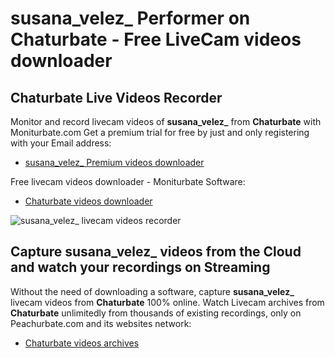 # susana_velez_ Performer on Chaturbate - Free LiveCam videos downloader

## Chaturbate Live Videos Recorder

Monitor and record livecam videos of **susana_velez_** from **Chaturbate** with Moniturbate.com
Get a premium trial for free by just and only registering with your Email address:
* [susana_velez_ Premium videos downloader](https://moniturbate.com/request-demo-licence-key.html)

Free livecam videos downloader - Moniturbate Software:
* [Chaturbate videos downloader](https://moniturbate.com/moniturbate-download-software.html)

![susana_velez_ livecam videos recorder](https://peachurnet.com/templates/moniturbate-software.png)


## Capture susana_velez_ videos from the Cloud and watch your recordings on Streaming

Without the need of downloading a software, capture **susana_velez_** livecam videos from **Chaturbate** 100% online.
Watch Livecam archives from **Chaturbate** unlimitedly from thousands of existing recordings, only on Peachurbate.com and its websites network:
* [Chaturbate videos archives](https://peachurnet.com/)